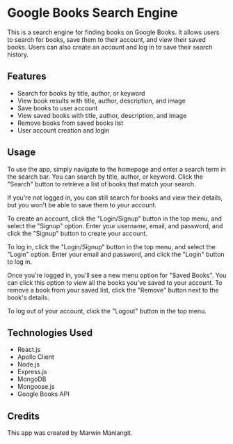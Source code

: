 # Google Books Search Engine

This is a search engine for finding books on Google Books. It allows users to search for books, save them to their account, and view their saved books. Users can also create an account and log in to save their search history.

## Features

* Search for books by title, author, or keyword
* View book results with title, author, description, and image
* Save books to user account
* View saved books with title, author, description, and image
* Remove books from saved books list
* User account creation and login

## Usage

To use the app, simply navigate to the homepage and enter a search term in the search bar. You can search by title, author, or keyword. Click the "Search" button to retrieve a list of books that match your search.

If you're not logged in, you can still search for books and view their details, but you won't be able to save them to your account.

To create an account, click the "Login/Signup" button in the top menu, and select the "Signup" option. Enter your username, email, and password, and click the "Signup" button to create your account.

To log in, click the "Login/Signup" button in the top menu, and select the "Login" option. Enter your email and password, and click the "Login" button to log in.

Once you're logged in, you'll see a new menu option for "Saved Books". You can click this option to view all the books you've saved to your account. To remove a book from your saved list, click the "Remove" button next to the book's details.

To log out of your account, click the "Logout" button in the top menu.

## Technologies Used

* React.js
* Apollo Client
* Node.js
* Express.js
* MongoDB
* Mongoose.js
* Google Books API

## Credits

This app was created by Marwin Manlangit.
